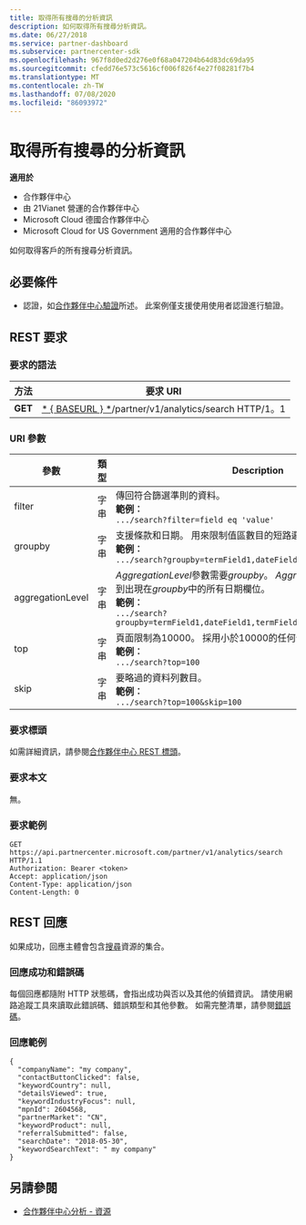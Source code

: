 ```yaml
---
title: 取得所有搜尋的分析資訊
description: 如何取得所有搜尋分析資訊。
ms.date: 06/27/2018
ms.service: partner-dashboard
ms.subservice: partnercenter-sdk
ms.openlocfilehash: 967f8d0ed2d276e0f68a047204b64d83dc69da95
ms.sourcegitcommit: cfedd76e573c5616cf006f826f4e27f08281f7b4
ms.translationtype: MT
ms.contentlocale: zh-TW
ms.lasthandoff: 07/08/2020
ms.locfileid: "86093972"
---
```

# <a name="get-all-search-analytics-information"></a>取得所有搜尋的分析資訊

**適用於**

- 合作夥伴中心
- 由 21Vianet 營運的合作夥伴中心
- Microsoft Cloud 德國合作夥伴中心
- Microsoft Cloud for US Government 適用的合作夥伴中心

如何取得客戶的所有搜尋分析資訊。

## <a name="prerequisites"></a>必要條件

- 認證，如[合作夥伴中心驗證](partner-center-authentication.md)所述。 此案例僅支援使用使用者認證進行驗證。

## <a name="rest-request"></a>REST 要求

### <a name="request-syntax"></a>要求的語法

| 方法  | 要求 URI |
|---------|-------------|
| **GET** | [* \{ BASEURL \} *](partner-center-rest-urls.md)/partner/v1/analytics/search HTTP/1。1 |

### <a name="uri-parameters"></a>URI 參數

|    參數     |  類型  |                                                                                                                   Description                                                                                                                    |
|------------------|--------|--------------------------------------------------------------------------------------------------------------------------------------------------------------------------------------------------------------------------------------------------|
|      filter      | 字串 |                                                                     傳回符合篩選準則的資料。 </br> **範例︰**</br> `.../search?filter=field eq 'value'`                                                                     |
|     groupby      | 字串 |                                         支援條款和日期。 用來限制值區數目的短路邏輯。 </br> **範例︰**</br> `.../search?groupby=termField1,dateField1,termField2`                                         |
| aggregationLevel | 字串 | *AggregationLevel*參數需要*groupby*。 *AggregationLevel*參數會套用到出現在*groupby*中的所有日期欄位。 </br> **範例︰**</br>  `.../search?groupby=termField1,dateField1,termField2&aggregationLevel=day` |
|       top        | 字串 |                                                                     頁面限制為10000。 採用小於10000的任何值。  </br> **範例︰**</br>  `.../search?top=100`                                                                     |
|       skip       | 字串 |                                                                                  要略過的資料列數目。 </br> **範例︰**</br> `.../search?top=100&skip=100`                                                                                   |

### <a name="request-headers"></a>要求標頭

如需詳細資訊，請參閱[合作夥伴中心 REST 標頭](headers.md)。

### <a name="request-body"></a>要求本文

無。

### <a name="request-example"></a>要求範例

```http
GET https://api.partnercenter.microsoft.com/partner/v1/analytics/search HTTP/1.1
Authorization: Bearer <token>
Accept: application/json
Content-Type: application/json
Content-Length: 0
```

## <a name="rest-response"></a>REST 回應

如果成功，回應主體會包含[搜尋](partner-center-analytics-resources.md#search-resource)資源的集合。

### <a name="response-success-and-error-codes"></a>回應成功和錯誤碼

每個回應都隨附 HTTP 狀態碼，會指出成功與否以及其他的偵錯資訊。 請使用網路追蹤工具來讀取此錯誤碼、錯誤類型和其他參數。 如需完整清單，請參閱[錯誤碼](error-codes.md)。

### <a name="response-example"></a>回應範例

```http
{
  "companyName": "my company",
  "contactButtonClicked": false,
  "keywordCountry": null,
  "detailsViewed": true,
  "keywordIndustryFocus": null,
  "mpnId": 2604568,
  "partnerMarket": "CN",
  "keywordProduct": null,
  "referralSubmitted": false,
  "searchDate": "2018-05-30",
  "keywordSearchText": " my company"
}
```

## <a name="see-also"></a>另請參閱

- [合作夥伴中心分析 - 資源](partner-center-analytics-resources.md)
